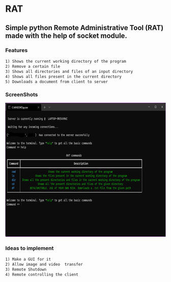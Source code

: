 # RAT
## Simple python Remote Administrative Tool (RAT) made with the help of socket module.
### Features
  ```
  1) Shows the current working directory of the program
  2) Remove a certain file
  3) Shows all directories and files of an input directory
  4) Shows all files present in the current directory
  5) Downloads a document from client to server
  ```

### ScreenShots
<img src = "Screenshots/1.png" alt = "SS" height = "420px">

### Ideas to implement
  ```
  1) Make a GUI for it
  2) Allow image and video  transfer
  3) Remote Shutdown
  4) Remote controlling the client
  ```
